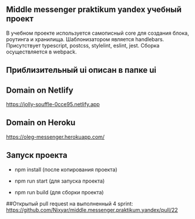## Middle messenger praktikum yandex учебный проект

В учебном проекте используется самописный core для создания блока, роутинга и хранилища.
Шаблонизатором является handlebars.
Присутствует typescript, postcss, stylelint, eslint, jest.
Сборка осуществляется в webpack.

## Приблизительный ui описан в папке ui

## Domain on Netlify

https://jolly-souffle-0cce95.netlify.app

## Domain on Heroku

https://oleg-messenger.herokuapp.com/

## Запуск проекта

- npm install (после копирования проекта)

- npm run start (для запуска проекта)

- npm run build (для сборки проекта)

##Открытый pull request на выполненный 4 sprint:
https://github.com/Nixyar/middle.messenger.praktikum.yandex/pull/22
